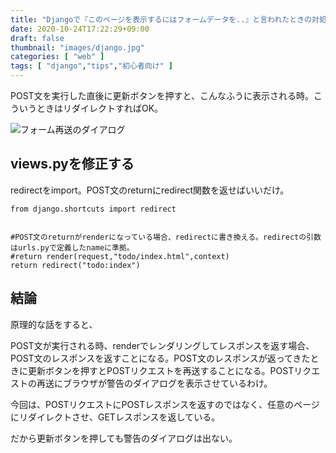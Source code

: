 ```yaml
---
title: "Djangoで『このページを表示するにはフォームデータを..』と言われたときの対処法"
date: 2020-10-24T17:22:29+09:00
draft: false
thumbnail: "images/django.jpg"
categories: [ "web" ]
tags: [ "django","tips","初心者向け" ]
---
```



POST文を実行した直後に更新ボタンを押すと、こんなふうに表示される時。こういうときはリダイレクトすればOK。

<div class="img-center"><img src="/images/Screenshot from 2020-10-24 17-30-27.png" alt="フォーム再送のダイアログ"></div>


## views.pyを修正する


redirectをimport。POST文のreturnにredirect関数を返せばいいだけ。

    from django.shortcuts import redirect


    #POST文のreturnがrenderになっている場合、redirectに書き換える。redirectの引数はurls.pyで定義したnameに準拠。
    #return render(request,"todo/index.html",context)
    return redirect("todo:index")



## 結論

原理的な話をすると、

POST文が実行される時、renderでレンダリングしてレスポンスを返す場合、POST文のレスポンスを返すことになる。POST文のレスポンスが返ってきたときに更新ボタンを押すとPOSTリクエストを再送することになる。POSTリクエストの再送にブラウザが警告のダイアログを表示させているわけ。

今回は、POSTリクエストにPOSTレスポンスを返すのではなく、任意のページにリダイレクトさせ、GETレスポンスを返している。

だから更新ボタンを押しても警告のダイアログは出ない。

